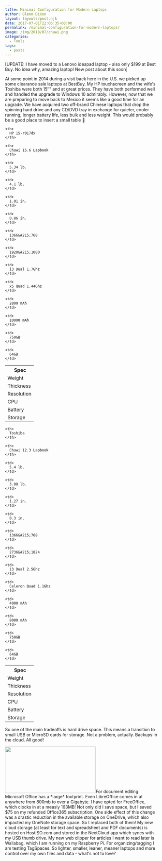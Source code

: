 ```yaml
---
title: Minimal Configuration for Modern Laptops
author: Glenn Dixon
layout: layouts/post.njk
date: 2017-07-01T22:06:35+00:00
permalink: /minimal-configuration-for-modern-laptops/
image: /img/2018/07/chuwi.png
categories:
  - Tools
tags:
  - posts
---
```

[UPDATE: I have moved to a Lenovo ideapad laptop - also only $199 at Best Buy. No idea why, amazing laptop! New post about this soon]

<!-- excerpt -->
At some point in 2014 during a visit back here in the U.S. we picked up some clearance sale laptops at BestBuy. My HP touchscreen and the wife's Toshiba were both 15&#8243;" and at great prices. They have both performed well and handled the upgrade to Windows 10 admirably. However, now that we are preparing to move back to Mexico it seems like a good time for an upgrade. We have acquired two off-brand <a>Chinese laptops</a> that drop the spinning hard drive and any CD/DVD tray in exchange for quieter, cooler running, longer battery life, less bulk and less weight. This would probably be a good place to insert a small table 🙂

<table>
  <tr>
    <th>
       Spec
    </th>
    
    <th>
      HP 15-r017dx
    </th>
    
    <th>
      Chuwi 15.6 Lapbook
    </th>
  </tr>
  
  <tr>
    <td>
      Weight
    </td>
    
    <td>
      5.34 lb.
    </td>
    
    <td>
      4.1 lb.
    </td>
  </tr>
  
  <tr>
    <td>
      Thickness
    </td>
    
    <td>
      1.01 in.
    </td>
    
    <td>
      0.86 in.
    </td>
  </tr>
  
  <tr>
    <td>
      Resolution
    </td>
    
    <td>
      1366&#215;768
    </td>
    
    <td>
      1920&#215;1080
    </td>
  </tr>
  
  <tr>
    <td>
      CPU
    </td>
    
    <td>
      i3 Dual 1.7Ghz
    </td>
    
    <td>
      x5 Quad 1.44Ghz
    </td>
  </tr>
  
  <tr>
    <td>
      Battery
    </td>
    
    <td>
      2800 mAh
    </td>
    
    <td>
      10000 mAh
    </td>
  </tr>
  
  <tr>
    <td>
      Storage
    </td>
    
    <td>
      750GB
    </td>
    
    <td>
      64GB
    </td>
  </tr>
</table>

<table>
  <tr>
    <th>
       Spec
    </th>
    
    <th>
      Toshiba
    </th>
    
    <th>
      Chuwi 12.3 Lapbook
    </th>
  </tr>
  
  <tr>
    <td>
      Weight
    </td>
    
    <td>
      5.4 lb.
    </td>
    
    <td>
      3.08 lb.
    </td>
  </tr>
  
  <tr>
    <td>
      Thickness
    </td>
    
    <td>
      1.27 in.
    </td>
    
    <td>
      0.3 in.
    </td>
  </tr>
  
  <tr>
    <td>
      Resolution
    </td>
    
    <td>
      1366&#215;768
    </td>
    
    <td>
      2736&#215;1824
    </td>
  </tr>
  
  <tr>
    <td>
      CPU
    </td>
    
    <td>
      i3 Dual 2.5Ghz
    </td>
    
    <td>
      Celeron Quad 1.1Ghz
    </td>
  </tr>
  
  <tr>
    <td>
      Battery
    </td>
    
    <td>
      4000 mAh
    </td>
    
    <td>
      8000 mAh
    </td>
  </tr>
  
  <tr>
    <td>
      Storage
    </td>
    
    <td>
      750GB
    </td>
    
    <td>
      64GB
    </td>
  </tr>
</table>

So one of the main tradeoffs is hard drive space. This means a transition to small USB or MicroSD cards for storage. Not a problem, actually. Backups in the cloud. All good!

 <img class="alignnone size-medium wp-image-24" src="/img/2018/07/chuwi12.3-300x153.png" alt="" width="300" height="153" srcset="/img/2018/07/chuwi12.3-300x153.png 300w, /img/2018/07/chuwi12.3-768x392.png 768w, /img/2018/07/chuwi12.3-1024x523.png 1024w, /img/2018/07/chuwi12.3.png 1305w" sizes="(max-width: 300px) 100vw, 300px" />For document editing Microsoft Office has a &#42;large&#42; footprint. Even LibreOffice comes in at anywhere from 800mb to over a Gigabyte. I have opted for <a>FreeOffice</a>, which clocks in at a measly 163MB! Not only did I save space, but I saved $75 on my refunded Office365 subscription. One side effect of this change was a drastic reduction in the available storage on OneDrive, which also impacted my OneNote storage space. So I replaced both of them! My new cloud storage (at least for text and spreadsheet and PDF documents) is hosted on <a>HostISO.com</a> and stored in the NextCloud app which syncs with my USB thumb drive. My new web clipper for articles I want to read later is <a>Wallabag</a>, which I am running on my Raspberry Pi. For organizing/tagging I am testing <a>TagSpaces</a>. So lighter, smaller, leaner, meaner laptops and more control over my own files and data - what's not to love?